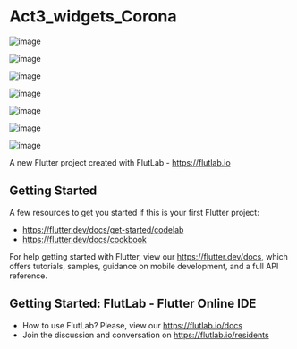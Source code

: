 # Act3_widgets_Corona

![image](https://github.com/user-attachments/assets/18f51f96-5b51-4540-a539-c5ff697aa2f8)

![image](https://github.com/user-attachments/assets/3a650d42-a392-4fea-a40b-5b62a73f464e)

![image](https://github.com/user-attachments/assets/0ac49239-f62d-450e-b3be-d4d61612f3ee)

![image](https://github.com/user-attachments/assets/0e12bf5a-22f3-4126-a9fd-c85c6b337fcb)

![image](https://github.com/user-attachments/assets/83a740bf-ebd9-4102-860c-1a12818d394f)

![image](https://github.com/user-attachments/assets/3f6a91f2-06e4-4518-b11b-dcd68b821264)

![image](https://github.com/user-attachments/assets/775fe30e-384b-441d-8171-69bf90975355)

A new Flutter project created with FlutLab - https://flutlab.io

## Getting Started

A few resources to get you started if this is your first Flutter project:

- https://flutter.dev/docs/get-started/codelab
- https://flutter.dev/docs/cookbook

For help getting started with Flutter, view our
https://flutter.dev/docs, which offers tutorials,
samples, guidance on mobile development, and a full API reference.

## Getting Started: FlutLab - Flutter Online IDE

- How to use FlutLab? Please, view our https://flutlab.io/docs
- Join the discussion and conversation on https://flutlab.io/residents
